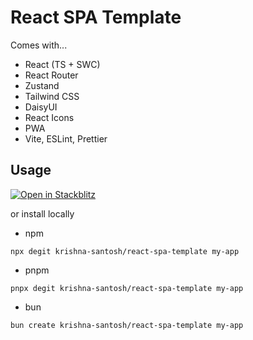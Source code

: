 # React SPA Template

Comes with...

- React (TS + SWC)
- React Router
- Zustand
- Tailwind CSS
- DaisyUI
- React Icons
- PWA
- Vite, ESLint, Prettier

## Usage

[![Open in Stackblitz](https://developer.stackblitz.com/img/open_in_stackblitz.svg)](https://stackblitz.com/~/github.com/krishna-santosh/react-spa-template)

or install locally

- npm

```
npx degit krishna-santosh/react-spa-template my-app
```

- pnpm

```
pnpx degit krishna-santosh/react-spa-template my-app
```

- bun

```
bun create krishna-santosh/react-spa-template my-app
```
